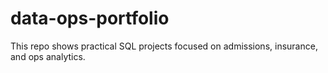 # data-ops-portfolio
This repo shows practical SQL projects focused on admissions, insurance, and ops analytics.
